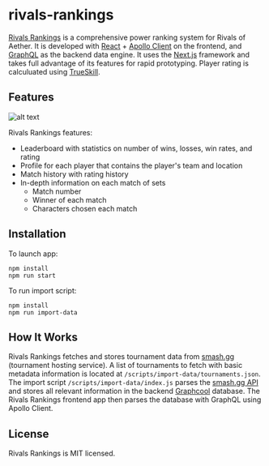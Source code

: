 # rivals-rankings

[Rivals Rankings](http://rivalsrankings.com/) is a comprehensive power ranking system for Rivals of Aether. It is developed with [React](https://reactjs.org/) + [Apollo Client](https://www.apollographql.com/client/) on the frontend, and [GraphQL](http://graphql.org/) as the backend data engine. It uses the [Next.js](https://github.com/zeit/next.js/) framework and takes full advantage of its features for rapid prototyping. Player rating is calculuated using [TrueSkill](https://www.microsoft.com/en-us/research/project/trueskill-ranking-system/).

## Features

![alt text](https://i.imgur.com/ii6kMhB.png "Rivals Rankings Leaderboard")

Rivals Rankings features:

* Leaderboard with statistics on number of wins, losses, win rates, and rating
* Profile for each player that contains the player's team and location
* Match history with rating history
* In-depth information on each match of sets
  * Match number
  * Winner of each match
  * Characters chosen each match

## Installation

To launch app:
```
npm install
npm run start
```

To run import script:
```
npm install
npm run import-data
```

## How It Works

Rivals Rankings fetches and stores tournament data from [smash.gg](https://smash.gg/) (tournament hosting service). A list of tournaments to fetch with basic metadata information is located at `/scripts/import-data/tournaments.json`. The import script `/scripts/import-data/index.js` parses the [smash.gg API](https://help.smash.gg/hc/en-us/articles/217471947-API-Access) and stores all relevant information in the backend [Graphcool](https://www.graph.cool/) database. The Rivals Rankings frontend app then parses the database with GraphQL using Apollo Client.

## License

Rivals Rankings is MIT licensed.
